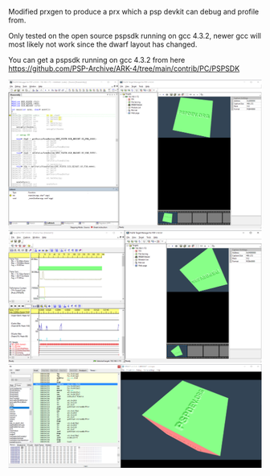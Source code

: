 Modified prxgen to produce a prx which a psp devkit can debug and profile from.

Only tested on the open source pspsdk running on gcc 4.3.2, newer gcc will most likely not work since the dwarf layout has changed.

You can get a pspsdk running on gcc 4.3.2 from here https://github.com/PSP-Archive/ARK-4/tree/main/contrib/PC/PSPSDK

![Screenshot](img/prxpsp.png)
![Screenshot](img/prxprofiler.png)
![Screenshot](img/prxemu.png)
